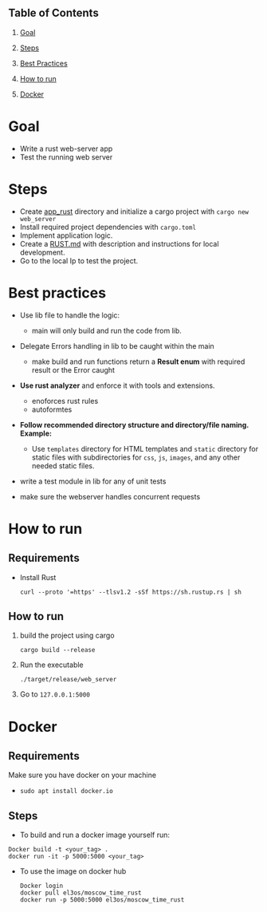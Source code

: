 ## Table of Contents

1. [Goal](#1-Goal)

2. [Steps](#2-Steps)

3. [Best Practices](#3-Best-Practices)

4. [How to run](#4-How-To-Run)

5. [Docker](#5-Docker)



# Goal

- Write a rust web-server app
- Test the running web server

# Steps

- Create [app_rust](../app_rust) directory and initialize a cargo project with `cargo new web_server`
- Install required project dependencies with `cargo.toml`
- Implement application logic.
- Create a [RUST.md](../app_rust/Rust.md) with description and instructions for local development.
- Go to the local Ip to test the project.

# Best practices

- Use lib file to handle the logic:
  - main will only build and run the code from lib.
- Delegate Errors handling in lib to be caught within the main
  - make build and run functions return a **Result enum** with required result or the Error caught
- **Use rust analyzer** and enforce it with tools and extensions.
  - enoforces rust rules
  - autoformtes

- **Follow recommended directory structure and directory/file naming. Example:**
  - Use `templates` directory for HTML templates and `static` directory for static files with subdirectories for `css`, `js`, `images`, and any other needed static files.
- write a test module in lib for any of unit tests
- make sure the webserver handles concurrent requests



# How to run

## Requirements

- Install Rust

  ```shell
  curl --proto '=https' --tlsv1.2 -sSf https://sh.rustup.rs | sh
  ```

## How to run

1. build the project using cargo

   ```shell
   cargo build --release
   ```

2. Run the executable

   ```she 
   ./target/release/web_server
   ```

3. Go to `127.0.0.1:5000`

# Docker

## Requirements

Make sure you have docker on your machine

- ```she
  sudo apt install docker.io
  ```

## Steps

- To build and run a docker image yourself run:

```shell
Docker build -t <your_tag> .
docker run -it -p 5000:5000 <your_tag>
```

- To use the image on docker hub

  ```shell
  Docker login
  docker pull el3os/moscow_time_rust
  docker run -p 5000:5000 el3os/moscow_time_rust 
  ```

  
